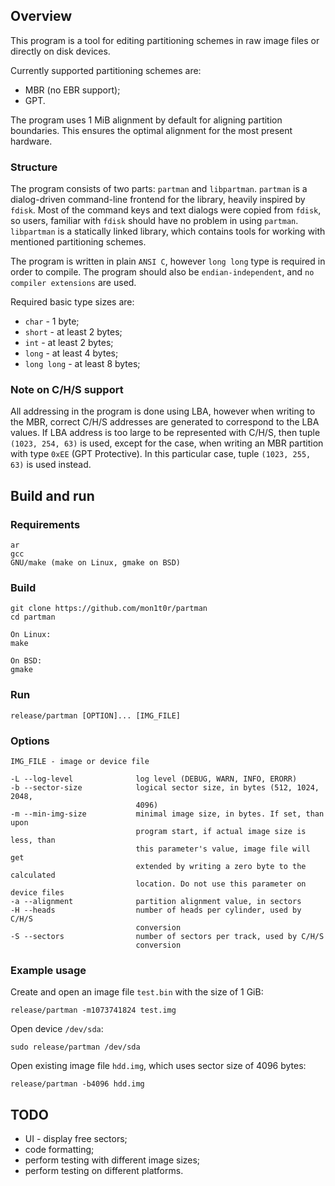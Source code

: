 ## Overview
This program is a tool for editing partitioning schemes in raw image files or
directly on disk devices.

Currently supported partitioning schemes are:
 - MBR (no EBR support);
 - GPT.

The program uses 1 MiB alignment by default for aligning partition boundaries.
This ensures the optimal alignment for the most present hardware.

### Structure
The program consists of two parts: `partman` and `libpartman`. `partman` is a
dialog-driven command-line frontend for the library, heavily inspired by
`fdisk`. Most of the command keys and text dialogs were copied from `fdisk`, so
users, familiar with `fdisk` should have no problem in using `partman`.
`libpartman` is a statically linked library, which contains tools for working
with mentioned partitioning schemes.

The program is written in plain `ANSI C`, however `long long` type is required
in order to compile. The program should also be `endian-independent`, and `no
compiler extensions` are used.

Required basic type sizes are:
- `char`      - 1 byte;
- `short`     - at least 2 bytes;
- `int`       - at least 2 bytes;
- `long`      - at least 4 bytes;
- `long long` - at least 8 bytes;

### Note on C/H/S support
All addressing in the program is done using LBA, however when writing to the
MBR, correct C/H/S addresses are generated to correspond to the LBA values.
If LBA address is too large to be represented with C/H/S, then tuple
`(1023, 254, 63)` is used, except for the case, when writing an MBR partition
with type `0xEE` (GPT Protective). In this particular case, tuple
`(1023, 255, 63)` is used instead.

## Build and run
### Requirements
```
ar
gcc
GNU/make (make on Linux, gmake on BSD)
```

### Build
```
git clone https://github.com/mon1t0r/partman
cd partman

On Linux:
make

On BSD:
gmake
```

### Run
```
release/partman [OPTION]... [IMG_FILE]
```

### Options
```
IMG_FILE - image or device file

-L --log-level              log level (DEBUG, WARN, INFO, ERORR)
-b --sector-size            logical sector size, in bytes (512, 1024, 2048,
                            4096)
-m --min-img-size           minimal image size, in bytes. If set, than upon
                            program start, if actual image size is less, than
                            this parameter's value, image file will get
                            extended by writing a zero byte to the calculated
                            location. Do not use this parameter on device files
-a --alignment              partition alignment value, in sectors
-H --heads                  number of heads per cylinder, used by C/H/S
                            conversion
-S --sectors                number of sectors per track, used by C/H/S
                            conversion
```

### Example usage
Create and open an image file `test.bin` with the size of 1 GiB:
```
release/partman -m1073741824 test.img
```

Open device `/dev/sda`:
```
sudo release/partman /dev/sda
```

Open existing image file `hdd.img`, which uses sector size of 4096 bytes:
```
release/partman -b4096 hdd.img
```

## TODO
 - UI - display free sectors;
 - code formatting;
 - perform testing with different image sizes;
 - perform testing on different platforms.

